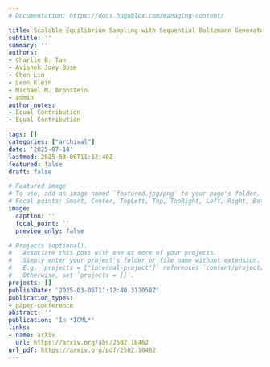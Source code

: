 ```yaml
---
# Documentation: https://docs.hugoblox.com/managing-content/

title: Scalable Equilibrium Sampling with Sequential Boltzmann Generators
subtitle: ''
summary: ''
authors:
- Charlie B. Tan
- Avishek Joey Bose
- Chen Lin
- Leon Klein
- Michael M. Bronstein
- admin
author_notes:
- Equal Contribution
- Equal Contribution

tags: []
categories: ["archival"]
date: '2025-07-14'
lastmod: 2025-03-06T11:12:40Z
featured: false
draft: false

# Featured image
# To use, add an image named `featured.jpg/png` to your page's folder.
# Focal points: Smart, Center, TopLeft, Top, TopRight, Left, Right, BottomLeft, Bottom, BottomRight.
image:
  caption: ''
  focal_point: ''
  preview_only: false

# Projects (optional).
#   Associate this post with one or more of your projects.
#   Simply enter your project's folder or file name without extension.
#   E.g. `projects = ["internal-project"]` references `content/project/deep-learning/index.md`.
#   Otherwise, set `projects = []`.
projects: []
publishDate: '2025-03-06T11:12:40.312058Z'
publication_types:
- paper-conference
abstract: ''
publication: 'In *ICML*'
links:
- name: arXiv
  url: https://arxiv.org/abs/2502.18462
url_pdf: https://arxiv.org/pdf/2502.18462
---
```

